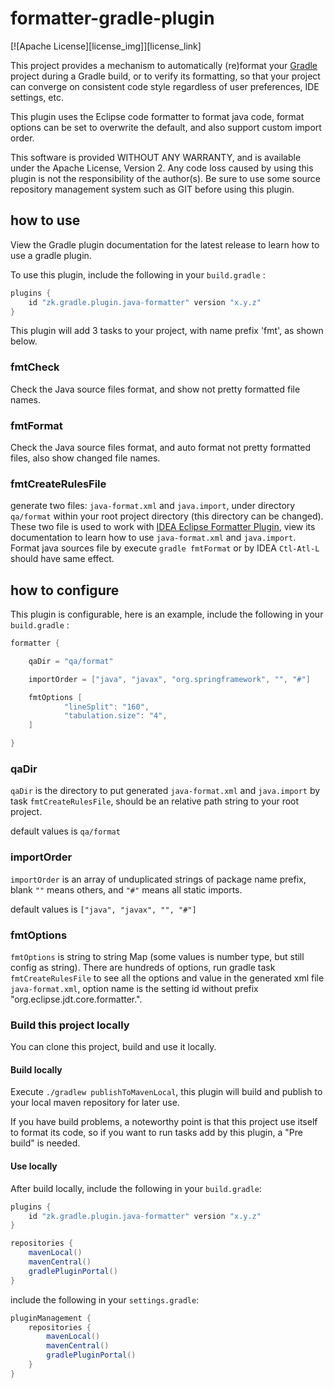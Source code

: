 # formatter-gradle-plugin

[![Apache License][license_img]][license_link]

This project provides a mechanism to automatically (re)format your [Gradle](https://gradle.org/)
project during a Gradle build, or to verify its formatting, so that your project
can converge on consistent code style regardless of user preferences, IDE
settings, etc.

This plugin uses the Eclipse code formatter to format java code, format options can be set to overwrite
the default, and also support custom import order.

This software is provided WITHOUT ANY WARRANTY, and is available under the Apache License,
Version 2. Any code loss caused by using this plugin is not the responsibility of the author(s).
Be sure to use some source repository management system such as GIT before using this plugin.

## how to use

View the Gradle plugin documentation for the latest release to learn how to use a gradle plugin.

To use this plugin, include the following in your `build.gradle` :

```groovy
plugins {
    id "zk.gradle.plugin.java-formatter" version "x.y.z"
}
```

This plugin will add 3 tasks to your project, with name prefix 'fmt', as shown below.

### fmtCheck

Check the Java source files format, and show not pretty formatted file names.

### fmtFormat

Check the Java source files format, and auto format not pretty formatted files,
also show changed file names.

### fmtCreateRulesFile

generate two files: `java-format.xml` and `java.import`, under directory `qa/format` within your root project directory (this directory can be changed).
These two file is used to work with [IDEA Eclipse Formatter Plugin](https://github.com/krasa/EclipseCodeFormatter), view
its documentation to learn how to use `java-format.xml` and `java.import`.
Format java sources file by execute `gradle fmtFormat` or by IDEA `Ctl-Atl-L` should have same effect.

## how to configure

This plugin is configurable, here is an example, include the following in your `build.gradle` :

```groovy
formatter {

    qaDir = "qa/format"

    importOrder = ["java", "javax", "org.springframework", "", "#"]

    fmtOptions [
            "lineSplit": "160",
            "tabulation.size": "4",
    ]

}
```

### qaDir

`qaDir` is the directory to put generated `java-format.xml` and `java.import` by
task `fmtCreateRulesFile`, should be an relative path string to your root project.

default values is `qa/format`

### importOrder

`importOrder` is an array of unduplicated strings of package name prefix, 
blank `""` means others, and `"#"` means all static imports.

default values is `["java", "javax", "", "#"]`

### fmtOptions

`fmtOptions` is string to string Map (some values is number type, but still config as string). 
There are hundreds of options, run gradle task `fmtCreateRulesFile` to see
all the options and value in the generated xml file `java-format.xml`, 
option name is the setting id without prefix "org.eclipse.jdt.core.formatter.".

### Build this project locally

You can clone this project, build and use it locally.

#### Build locally

Execute `./gradlew publishToMavenLocal`, this plugin will build and publish 
to your local maven repository for later use.

If you have build problems, a noteworthy point is that this project use itself to format its code,
so if you want to run tasks add by this plugin, a "Pre build" is needed.

#### Use locally

After build locally, include the following in your `build.gradle`:

```groovy
plugins {
    id "zk.gradle.plugin.java-formatter" version "x.y.z"
}

repositories {
    mavenLocal()
    mavenCentral()
    gradlePluginPortal()
}
```

include the following in your `settings.gradle`:

```groovy
pluginManagement {
    repositories {
        mavenLocal()
        mavenCentral()
        gradlePluginPortal()
    }
}
```
